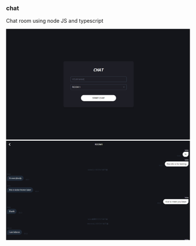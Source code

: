 ### chat

Chat room using node JS and typescript

<img src="src/readme/1.png"></img>
<img src="src/readme/2.png"></img>
